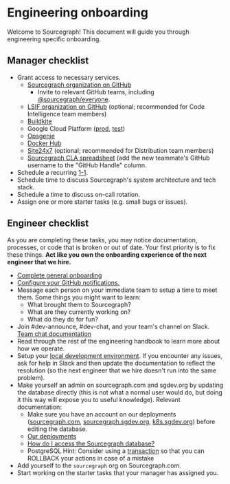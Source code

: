 # Engineering onboarding

Welcome to Sourcegraph! This document will guide you through engineering specific onboarding.

## Manager checklist

- Grant access to necessary services.
  - [Sourcegraph organization on GitHub](https://github.com/orgs/sourcegraph/people)
    - Invite to relevant GitHub teams, including [@sourcegraph/everyone](https://github.com/orgs/sourcegraph/teams/everyone).
  - [LSIF organization on GitHub](https://github.com/orgs/lsif/people) (optional; recommended for Code Intelligence team members)
  - [Buildkite](https://buildkite.com/organizations/sourcegraph/users/new)
  - Google Cloud Platform ([prod](https://console.cloud.google.com/iam-admin/iam?project=sourcegraph-dev), [test](https://console.cloud.google.com/iam-admin/iam?project=sourcegraph-server))
  - [Opsgenie](https://sourcegraph.app.opsgenie.com/settings/users/)
  - [Docker Hub](https://hub.docker.com/orgs/sourcegraph)
  - [Site24x7](https://www.site24x7.com) (optional; recommended for Distribution team members)
  - [Sourcegraph CLA spreadsheet](https://docs.google.com/spreadsheets/d/1HOeeYxoDGT8CmP-EOBak-WTnXliYLn7XPpAEfj4Paks/edit#gid=608681547) (add the new teammate's GitHub username to the "GitHub Handle" column.
- Schedule a recurring [1-1](../leadership/1-1.md).
- Schedule time to discuss Sourcegraph's system architecture and tech stack.
- Schedule a time to discuss on-call rotation.
- Assign one or more starter tasks (e.g. small bugs or issues).

## Engineer checklist

As you are completing these tasks, you may notice documentation, processes, or code that is broken or out of date. Your first priority is to fix these things. **Act like you own the onboarding experience of the next engineer that we hire.**

- [Complete general onboarding](../people-ops/onboarding.md#for-all-new-teammates)
- [Configure your GitHub notifications.](github-notifications/index.md)
- Message each person on your immediate team to setup a time to meet them. Some things you might want to learn:
  - What brought them to Sourcegraph?
  - What are they currently working on?
  - What do they do for fun?
- Join #dev-announce, #dev-chat, and your team's channel on Slack. [Team chat documentation](../communication/team_chat.md#engineering)
- Read through the rest of the engineering handbook to learn more about how we operate.
- Setup your [local development environment](https://github.com/sourcegraph/sourcegraph/blob/master/doc/dev/local_development.md#step-1-install-dependencies). If you encounter any issues, ask for help in Slack and then update the documentation to reflect the resolution (so the next engineer that we hire doesn't run into the same problem).
- Make yourself an admin on sourcegraph.com and sgdev.org by updating the database directly (this is not what a normal user would do, but doing it this way will expose you to useful knowledge). Relevant documentation:
  - Make sure you have an account on our deployments ([sourcegraph.com](https://sourcegraph.com), [sourcegraph.sgdev.org](https://sourcegraph.sgdev.org), [k8s.sgdev.org](https://k8s.sgdev.org)) before editing the database.
  - [Our deployments](deployments.md)
  - [How do I access the Sourcegraph database?](https://docs.sourcegraph.com/admin/faq#how-do-i-access-the-sourcegraph-database)
  - PostgreSQL Hint: Consider using a [transaction](https://www.postgresql.org/docs/current/tutorial-transactions.html) so that you can ROLLBACK your actions in case of a mistake
- Add yourself to the `sourcegraph` org on Sourcegraph.com.
- Start working on the starter tasks that your manager has assigned you.

